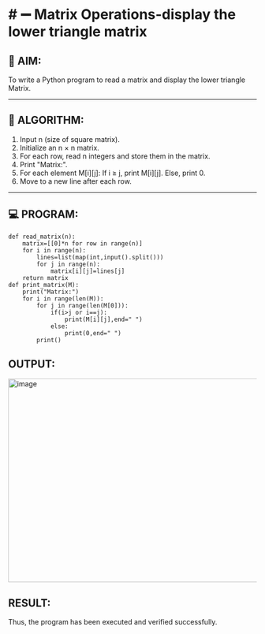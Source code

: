 # # ➖ Matrix Operations-display the lower triangle matrix

## 🎯 AIM:
To write a Python program to read a matrix and display the lower triangle Matrix.

---

## 🧠 ALGORITHM:

1. Input n (size of square matrix).
2. Initialize an n × n matrix.
3. For each row, read n integers and store them in the matrix.
4. Print "Matrix:".
5. For each element M[i][j]: If i ≥ j, print M[i][j]. Else, print 0.
6. Move to a new line after each row.

---

## 💻 PROGRAM:
~~~
def read_matrix(n):
    matrix=[[0]*n for row in range(n)]
    for i in range(n):
        lines=list(map(int,input().split()))
        for j in range(n):
            matrix[i][j]=lines[j]
    return matrix
def print_matrix(M):
    print("Matrix:")
    for i in range(len(M)):
        for j in range(len(M[0])):
            if(i>j or i==j):
                print(M[i][j],end=" ")
            else:
                print(0,end=" ")
        print()
~~~

## OUTPUT:
<img width="665" height="413" alt="image" src="https://github.com/user-attachments/assets/eae54260-3fe0-468c-904c-f152f650f5ae" />

## RESULT:
Thus, the program has been executed and verified successfully.
